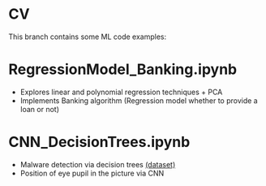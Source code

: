 # CV
This branch contains some ML code examples:

# RegressionModel_Banking.ipynb 
* Explores linear and polynomial regression techniques + PCA
* Implements Banking algorithm (Regression model whether to provide a loan or not)

# CNN_DecisionTrees.ipynb 
* Malware detection via decision trees [(dataset)](https://drive.google.com/file/d/1tKcAJiNODr0Wj9ARRXHXzmeOqhbceIHT/view)
* Position of eye pupil in the picture via CNN
